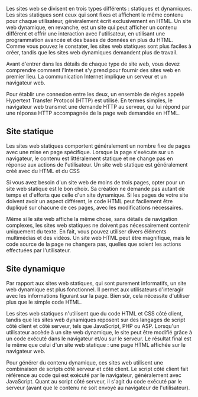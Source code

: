 Les sites web se divisent en trois types différents : statiques et dynamiques. Les sites statiques sont ceux qui sont fixes et affichent le même contenu pour chaque utilisateur, généralement écrit exclusivement en HTML. Un site web dynamique, en revanche, est un site qui peut afficher un contenu différent et offrir une interaction avec l'utilisateur, en utilisant une programmation avancée et des bases de données en plus du HTML. Comme vous pouvez le constater, les sites web statiques sont plus faciles à créer, tandis que les sites web dynamiques demandent plus de travail.

Avant d'entrer dans les détails de chaque type de site web, vous devez comprendre comment l'Internet s'y prend pour fournir des sites web en premier lieu. La communication Internet implique un serveur et un navigateur web.

Pour établir une connexion entre les deux, un ensemble de règles appelé Hypertext Transfer Protocol (HTTP) est utilisé. En termes simples, le navigateur web transmet une demande HTTP au serveur, qui lui répond par une réponse HTTP accompagnée de la page web demandée en HTML.

## Site statique

Les sites web statiques comportent généralement un nombre fixe de pages avec une mise en page spécifique. Lorsque la page s'exécute sur un navigateur, le contenu est littéralement statique et ne change pas en réponse aux actions de l'utilisateur. Un site web statique est généralement créé avec du HTML et du CSS

Si vous avez besoin d'un site web de moins de trois pages, opter pour un site web statique est le bon choix. Sa création ne demande pas autant de temps et d'efforts que celle d'un site dynamique. Si les pages de votre site doivent avoir un aspect différent, le code HTML peut facilement être dupliqué sur chacune de ces pages, avec les modifications nécessaires.

Même si le site web affiche la même chose, sans détails de navigation complexes, les sites web statiques ne doivent pas nécessairement contenir uniquement du texte. En fait, vous pouvez utiliser divers éléments multimédias et des vidéos. Un site web HTML peut être magnifique, mais le code source de la page ne changera pas, quelles que soient les actions effectuées par l'utilisateur.

## Site dynamique

Par rapport aux sites web statiques, qui sont purement informatifs, un site web dynamique est plus fonctionnel. Il permet aux utilisateurs d'interagir avec les informations figurant sur la page. Bien sûr, cela nécessite d'utiliser plus que le simple code HTML.

Les sites web statiques n'utilisent que du code HTML et CSS côté client, tandis que les sites web dynamiques reposent sur des langages de script côté client et côté serveur, tels que JavaScript, PHP ou ASP. Lorsqu'un utilisateur accède à un site web dynamique, le site peut être modifié grâce à un code exécuté dans le navigateur et/ou sur le serveur. Le résultat final est le même que celui d'un site web statique : une page HTML affichée sur le navigateur web.

Pour générer du contenu dynamique, ces sites web utilisent une combinaison de scripts côté serveur et côté client. Le script côté client fait référence au code qui est exécuté par le navigateur, généralement avec JavaScript. Quant au script côté serveur, il s'agit du code exécuté par le serveur (avant que le contenu ne soit envoyé au navigateur de l'utilisateur).
